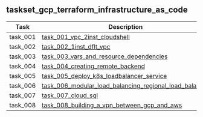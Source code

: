 ## taskset_gcp_terraform_infrastructure_as_code

| Task | Description |
| --- | --- |
| task_001 |   [task_001_vpc_2inst_cloudshell](home/infrastructure_as_code/terraform/gcp/taskset_gcp_terraform_infrastructure_as_code/task_001_vpc_2inst_cloudshell) |
| task_002 |   [task_002_1inst_dflt_vpc](home/infrastructure_as_code/terraform/gcp/taskset_gcp_terraform_infrastructure_as_code/task_002_1inst_dflt_vpc) |
| task_003 |   [task_003_vars_and_resource_dependencies](home/infrastructure_as_code/terraform/gcp/taskset_gcp_terraform_infrastructure_as_code/task_003_vars_and_resource_dependencies) |
| task_004 |   [task_004_creating_remote_backend](home/infrastructure_as_code/terraform/gcp/taskset_gcp_terraform_infrastructure_as_code/task_004_creating_remote_backend) |
| task_005 |   [task_005_deploy_k8s_loadbalancer_service](home/infrastructure_as_code/terraform/gcp/taskset_gcp_terraform_infrastructure_as_code/task_005_deploy_k8s_loadbalancer_service) |
| task_006 |   [task_006_modular_load_balancing_regional_load_balancer](home/infrastructure_as_code/terraform/gcp/taskset_gcp_terraform_infrastructure_as_code/task_006_modular_load_balancing_regional_load_balancer) |
| task_007 |   [task_007_cloud_sql](home/infrastructure_as_code/terraform/gcp/taskset_gcp_terraform_infrastructure_as_code/task_007_cloud_sql) |
| task_008 |   [task_008_building_a_vpn_between_gcp_and_aws](home/infrastructure_as_code/terraform/gcp/taskset_gcp_terraform_infrastructure_as_code/task_008_building_a_vpn_between_gcp_and_aws) |

